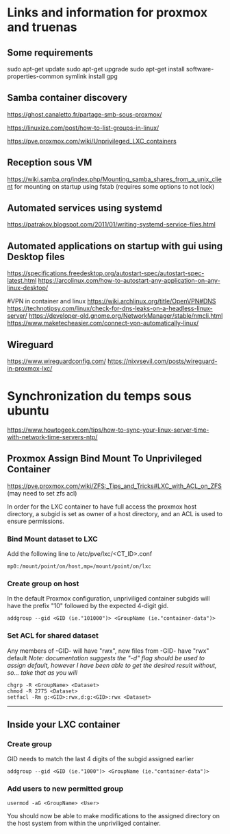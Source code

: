 # Links and information for proxmox and truenas

## Some requirements
  sudo apt-get update
  sudo apt-get upgrade
  sudo apt-get install software-properties-common
  symlink
  install gpg
## Samba container discovery
https://ghost.canaletto.fr/partage-smb-sous-proxmox/

https://linuxize.com/post/how-to-list-groups-in-linux/

https://pve.proxmox.com/wiki/Unprivileged_LXC_containers


## Reception sous VM
https://wiki.samba.org/index.php/Mounting_samba_shares_from_a_unix_client for mounting on startup using fstab (requires some options to not lock)

## Automated services using systemd
https://patrakov.blogspot.com/2011/01/writing-systemd-service-files.html

## Automated applications on startup with gui using Desktop files
https://specifications.freedesktop.org/autostart-spec/autostart-spec-latest.html
https://arcolinux.com/how-to-autostart-any-application-on-any-linux-desktop/

#VPN in container and linux
https://wiki.archlinux.org/title/OpenVPN#DNS
https://technotipsy.com/linux/check-for-dns-leaks-on-a-headless-linux-server/
https://developer-old.gnome.org/NetworkManager/stable/nmcli.html
https://www.maketecheasier.com/connect-vpn-automatically-linux/

## Wireguard
https://www.wireguardconfig.com/
https://nixvsevil.com/posts/wireguard-in-proxmox-lxc/

# Synchronization du temps sous ubuntu
https://www.howtogeek.com/tips/how-to-sync-your-linux-server-time-with-network-time-servers-ntp/

## Proxmox Assign Bind Mount To Unprivileged Container
https://pve.proxmox.com/wiki/ZFS:_Tips_and_Tricks#LXC_with_ACL_on_ZFS (may need to set zfs acl)

In order for the LXC container to have full access the proxmox host directory, a subgid is set as owner of a host directory, and an ACL is used to ensure permissions.
### Bind Mount dataset to LXC
Add the following line to /etc/pve/lxc/<CT_ID>.conf
```
mp0:/mount/point/on/host,mp=/mount/point/on/lxc
```

### Create group on host
In the default Proxmox configuration, unpriviliged container subgids will have the prefix "10" followed by the expected 4-digit gid.
``` 
addgroup --gid <GID (ie."101000")> <GroupName (ie."container-data")>
```

### Set ACL for shared dataset
Any members of -GID- will have "rwx", new files from -GID- have "rwx" default
*Note: documentation suggests the "-d" flag should be used to assign default, however I have been able to get the desired result without, so... take that as you will*
```
chgrp -R <GroupName> <Dataset>
chmod -R 2775 <Dataset>
setfacl -Rm g:<GID>:rwx,d:g:<GID>:rwx <Dataset>
```

---
## Inside your LXC container
### Create group
GID needs to match the last 4 digits of the subgid assigned earlier
```
addgroup --gid <GID (ie."1000")> <GroupName (ie."container-data")>
```

### Add users to new permitted group
```
usermod -aG <GroupName> <User>
```

You should now be able to make modifications to the assigned directory on the host system from within the unpriviliged container.





